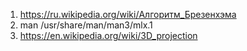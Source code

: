 1. https://ru.wikipedia.org/wiki/Алгоритм_Брезенхэма
2. man /usr/share/man/man3/mlx.1
3. https://en.wikipedia.org/wiki/3D_projection